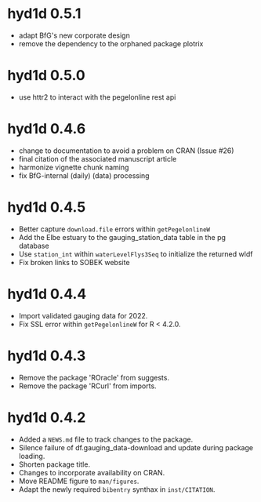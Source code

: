 # hyd1d 0.5.1

* adapt BfG's new corporate design
* remove the dependency to the orphaned package plotrix

# hyd1d 0.5.0

* use httr2 to interact with the pegelonline rest api

# hyd1d 0.4.6

* change to documentation to avoid a problem on CRAN (Issue #26)
* final citation of the associated manuscript article
* harmonize vignette chunk naming
* fix BfG-internal (daily) (data) processing

# hyd1d 0.4.5

* Better capture `download.file` errors within `getPegelonlineW`
* Add the Elbe estuary to the gauging_station_data table in the pg database
* Use `station_int` within `waterLevelFlys3Seq` to initialize the returned wldf
* Fix broken links to SOBEK website

# hyd1d 0.4.4

* Import validated gauging data for 2022.
* Fix SSL error within `getPegelonlineW` for R < 4.2.0.

# hyd1d 0.4.3

* Remove the package 'ROracle' from suggests.
* Remove the package 'RCurl' from imports.

# hyd1d 0.4.2

* Added a `NEWS.md` file to track changes to the package.
* Silence failure of df.gauging_data-download and update during package loading.
* Shorten package title.
* Changes to incorporate availability on CRAN.
* Move  README figure to `man/figures`.
* Adapt the newly required `bibentry` synthax in `inst/CITATION`.
